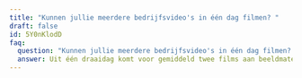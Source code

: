 ```yaml
---
title: "Kunnen jullie meerdere bedrijfsvideo's in één dag filmen? "
draft: false
id: 5Y0nKlodD
faq:
  question: "Kunnen jullie meerdere bedrijfsvideo's in één dag filmen? "
  answer: Uit één draaidag komt voor gemiddeld twee films aan beeldmateriaal.
---
```

